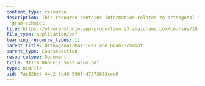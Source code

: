 ```yaml
---
content_type: resource
description: This resource contains information related to orthogonal matrices and
  gram-schmidt.
file: https://ol-ocw-studio-app-production.s3.amazonaws.com/courses/18-06sc-linear-algebra-fall-2011/7ac32be444c25e48590f47573833ccc6_MIT18_06SCF11_Ses2.4sum.pdf
file_type: application/pdf
learning_resource_types: []
parent_title: Orthogonal Matrices and Gram-Schmidt
parent_type: CourseSection
resourcetype: Document
title: MIT18_06SCF11_Ses2.4sum.pdf
type: OCWFile
uid: 7ac32be4-44c2-5e48-590f-47573833ccc6
---
```

